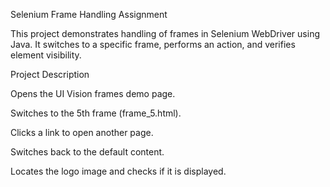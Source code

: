 Selenium Frame Handling Assignment

This project demonstrates handling of frames in Selenium WebDriver using Java.
It switches to a specific frame, performs an action, and verifies element visibility.

Project Description

Opens the UI Vision frames demo page.

Switches to the 5th frame (frame_5.html).

Clicks a link to open another page.

Switches back to the default content.

Locates the logo image and checks if it is displayed.